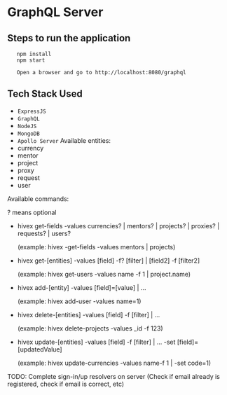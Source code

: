 # GraphQL Server

## Steps to run the application

```
   npm install
   npm start

   Open a browser and go to http://localhost:8080/graphql
```

## Tech Stack Used

- `ExpressJS`
- `GraphQL`
- `NodeJS`
- `MongoDB`
- `Apollo Server`
Available entities: 
- currency 
- mentor
- project
- proxy
- request
- user

Available commands:


? means optional


- hivex get-fields -values currencies? | mentors? | projects? | proxies? | requests? | users?

  (example: hivex -get-fields -values mentors | projects)

- hivex get-[entities] -values [field] -f? [filter] | [field2] -f [filter2]

  (example: hivex get-users -values name -f 1 | project.name) 

- hivex add-[entity] -values [field]=[value] | ...

  (example: hivex add-user -values name=1)

- hivex delete-[entities] -values [field] -f [filter] | ...

  (example: hivex delete-projects -values _id -f 123)

- hivex update-[entities] -values [field] -f [filter] | ... -set [field]=[updatedValue]

  (example: hivex update-currencies -values name-f 1 | -set code=1)


TODO: 
Complete sign-in/up resolvers on server (Check if email already is registered, check if email is correct, etc)
